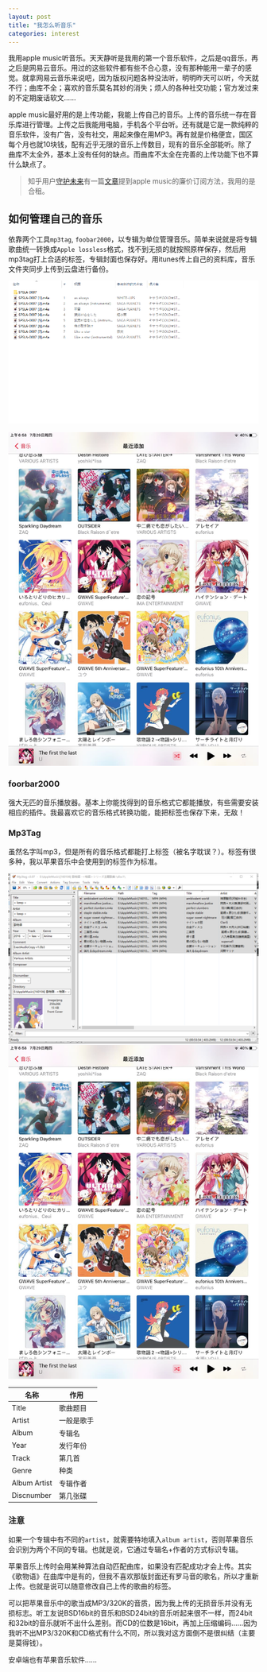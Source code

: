 ```yaml
---
layout: post
title: "我怎么听音乐"
categories: interest
---
```

我用apple music听音乐。天天静听是我用的第一个音乐软件，之后是qq音乐，再之后是网易云音乐。用过的这些软件都有些不合心意，没有那种能用一辈子的感觉。就拿网易云音乐来说吧，因为版权问题各种没法听，明明昨天可以听，今天就不行；曲库不全；喜欢的音乐莫名其妙的消失；烦人的各种社交功能；官方发过来的不定期废话软文……

apple music最好用的是上传功能，我能上传自己的音乐。上传的音乐统一存在音乐库进行管理。上传之后我能用电脑，手机各个平台听。还有就是它是一款纯粹的音乐软件，没有广告，没有社交，用起来像在用MP3。再有就是价格便宜，国区每个月也就10块钱，配有近乎无限的音乐上传数目，现有的音乐全部能听。除了曲库不太全外，基本上没有任何的缺点。而曲库不太全在完善的上传功能下也不算什么缺点了。

> 知乎用户[守护未来](https://www.zhihu.com/people/xiaote)有一篇[文章](https://zhuanlan.zhihu.com/p/373693374)提到apple music的廉价订阅方法，我用的是合租。

## 如何管理自己的音乐
依靠两个工具`mp3tag`, `foobar2000`，以专辑为单位管理音乐。简单来说就是将专辑歌曲统一转换成`Apple lossless`格式，找不到无损的就按照原样保存，然后用mp3tag打上合适的标签，专辑封面也保存好。用itunes传上自己的资料库，音乐文件夹同步上传到云盘进行备份。

![音乐文件夹截图](/assets/imgs/210802-04.png)

![资料库截图](/assets/imgs/210802-02.jpg)

### foorbar2000
强大无匹的音乐播放器。基本上你能找得到的音乐格式它都能播放，有些需要安装相应的插件。我最喜欢它的音乐格式转换功能，能把标签也保存下来，无敌！

### Mp3Tag
虽然名字叫mp3，但是所有的音乐格式都能打上标签（被名字耽误？）。标签有很多种，我以苹果音乐中会使用到的标签作为标准。

![标签截图](/assets/imgs/210802-01.png)
![专辑截图](/assets/imgs/210802-02.jpg)

|名称|作用|
|---|---|
|Title|歌曲题目|
|Artist|一般是歌手|
|Album|专辑名|
|Year|发行年份|
|Track|第几首|
|Genre|种类|
|Album Artist|专辑作者|
|Discnumber|第几张碟|

### 注意
如果一个专辑中有不同的`artist`，就需要特地填入`album artist`，否则苹果音乐会识别为两个不同的专辑。也就是说，它通过专辑名+作者的方式标识专辑。

苹果音乐上传时会用某种算法自动匹配曲库，如果没有匹配成功才会上传。其实《歌物语》在曲库中是有的，但我不喜欢那版封面还有罗马音的歌名，所以才重新上传。也就是说可以随意修改自己上传的歌曲的标签。

可以把苹果音乐中的歌当成MP3/320K的音质，因为我上传的无损音乐并没有无损标志。听工友说BSD16bit的音乐和BSD24bit的音乐听起来很不一样，而24bit和32bit的音乐就听不出什么差别。而CD的位数是16bit，再加上压缩编码……因为我听不出MP3/320K和CD格式有什么不同，所以我对这方面倒不是很纠结（主要是莫得钱）。

安卓端也有苹果音乐软件……
